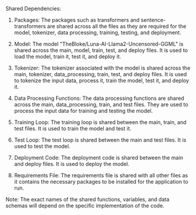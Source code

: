 Shared Dependencies:

1. Packages: The packages such as transformers and sentence-transformers are shared across all the files as they are required for the model, tokenizer, data processing, training, testing, and deployment.

2. Model: The model "TheBloke/Luna-AI-Llama2-Uncensored-GGML" is shared across the main, model, train, test, and deploy files. It is used to load the model, train it, test it, and deploy it.

3. Tokenizer: The tokenizer associated with the model is shared across the main, tokenizer, data_processing, train, test, and deploy files. It is used to tokenize the input data, process it, train the model, test it, and deploy it.

4. Data Processing Functions: The data processing functions are shared across the main, data_processing, train, and test files. They are used to process the input data for training and testing the model.

5. Training Loop: The training loop is shared between the main, train, and test files. It is used to train the model and test it.

6. Test Loop: The test loop is shared between the main and test files. It is used to test the model.

7. Deployment Code: The deployment code is shared between the main and deploy files. It is used to deploy the model.

8. Requirements File: The requirements file is shared with all other files as it contains the necessary packages to be installed for the application to run.

Note: The exact names of the shared functions, variables, and data schemas will depend on the specific implementation of the code.